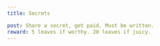 ```yaml
---
title: Secrets

post: Share a secret, get paid. Must be written.
reward: 5 leaves if worthy. 20 leaves if juicy.
---
```




